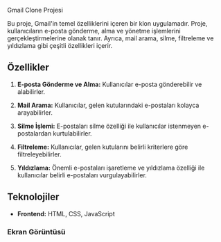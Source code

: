 Gmail Clone Projesi

Bu proje, Gmail'in temel özelliklerini içeren bir klon uygulamadır. Proje, kullanıcıların e-posta gönderme, alma ve yönetme işlemlerini gerçekleştirmelerine olanak tanır. Ayrıca, mail arama, silme, filtreleme ve yıldızlama gibi çeşitli özellikleri içerir.

## Özellikler

1. **E-posta Gönderme ve Alma:** Kullanıcılar e-posta gönderebilir ve alabilirler.

2. **Mail Arama:** Kullanıcılar, gelen kutularındaki e-postaları kolayca arayabilirler.

3. **Silme İşlemi:** E-postaları silme özelliği ile kullanıcılar istenmeyen e-postalardan kurtulabilirler.

4. **Filtreleme:** Kullanıcılar, gelen kutularını belirli kriterlere göre filtreleyebilirler.

5. **Yıldızlama:** Önemli e-postaları işaretleme ve yıldızlama özelliği ile kullanıcılar belirli e-postaları vurgulayabilirler.

## Teknolojiler

- **Frontend:** HTML, CSS, JavaScript

<h3>Ekran Görüntüsü</h3>

